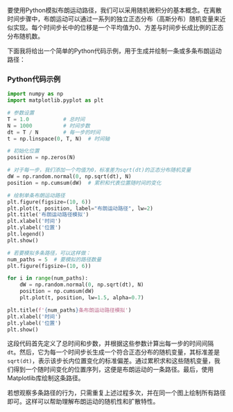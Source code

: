 要使用Python模拟布朗运动路径，我们可以采用随机微积分的基本概念。在离散时间步骤中，布朗运动可以通过一系列的独立正态分布（高斯分布）随机变量来近似实现。每个时间步长中的位移是一个平均值为0、方差与时间步长成比例的正态分布随机数。

下面我将给出一个简单的Python代码示例，用于生成并绘制一条或多条布朗运动路径：

### Python代码示例

```python
import numpy as np
import matplotlib.pyplot as plt

# 参数设置
T = 1.0           # 总时间
N = 1000          # 时间步数
dt = T / N        # 每一步的时间
t = np.linspace(0, T, N)  # 时间轴

# 初始化位置
position = np.zeros(N)

# 对于每一步，我们添加一个均值为0，标准差为sqrt(dt)的正态分布随机变量
dW = np.random.normal(0, np.sqrt(dt), N)
position = np.cumsum(dW)  # 累积和代表位置随时间的变化

# 绘制单条布朗运动路径
plt.figure(figsize=(10, 6))
plt.plot(t, position, label="布朗运动路径", lw=2)
plt.title('布朗运动路径模拟')
plt.xlabel('时间')
plt.ylabel('位置')
plt.legend()
plt.show()

# 若要模拟多条路径，可以这样做：
num_paths = 5  # 要模拟的路径数量
plt.figure(figsize=(10, 6))

for i in range(num_paths):
    dW = np.random.normal(0, np.sqrt(dt), N)
    position = np.cumsum(dW)
    plt.plot(t, position, lw=1.5, alpha=0.7)

plt.title(f'{num_paths}条布朗运动路径模拟')
plt.xlabel('时间')
plt.ylabel('位置')
plt.show()
```

这段代码首先定义了总时间和步数，并根据这些参数计算出每一步的时间间隔`dt`。然后，它为每一个时间步长生成一个符合正态分布的随机变量，其标准差是`sqrt(dt)`，表示该步长内位置变化的标准偏差。通过累积求和这些随机变量，我们得到一个随时间变化的位置序列，这便是布朗运动的一条路径。最后，使用Matplotlib库绘制这条路径。

若想观察多条路径的行为，只需重复上述过程多次，并在同一个图上绘制所有路径即可。这样可以帮助理解布朗运动的随机性和扩散特性。